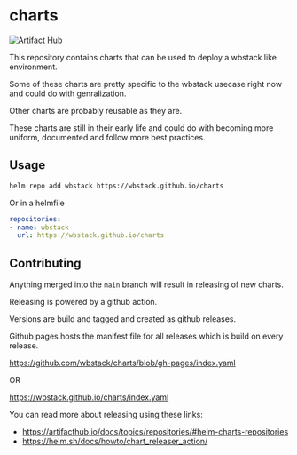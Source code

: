 # charts

[![Artifact Hub](https://img.shields.io/endpoint?url=https://artifacthub.io/badge/repository/wbstack)](https://artifacthub.io/packages/search?repo=wbstack)

This repository contains charts that can be used to deploy a wbstack like environment.

Some of these charts are pretty specific to the wbstack usecase right now and could do with genralization.

Other charts are probably reusable as they are.

These charts are still in their early life and could do with becoming more uniform, documented and follow more best practices.

## Usage

```sh
helm repo add wbstack https://wbstack.github.io/charts
```

Or in a helmfile

```yaml
repositories:
- name: wbstack
  url: https://wbstack.github.io/charts
```

## Contributing

Anything merged into the `main` branch will result in releasing of new charts.

Releasing is powered by a github action.

Versions are build and tagged and created as github releases.

Github pages hosts the manifest file for all releases which is build on every release.

https://github.com/wbstack/charts/blob/gh-pages/index.yaml

OR

https://wbstack.github.io/charts/index.yaml

You can read more about releasing using these links:

- https://artifacthub.io/docs/topics/repositories/#helm-charts-repositories
- https://helm.sh/docs/howto/chart_releaser_action/
